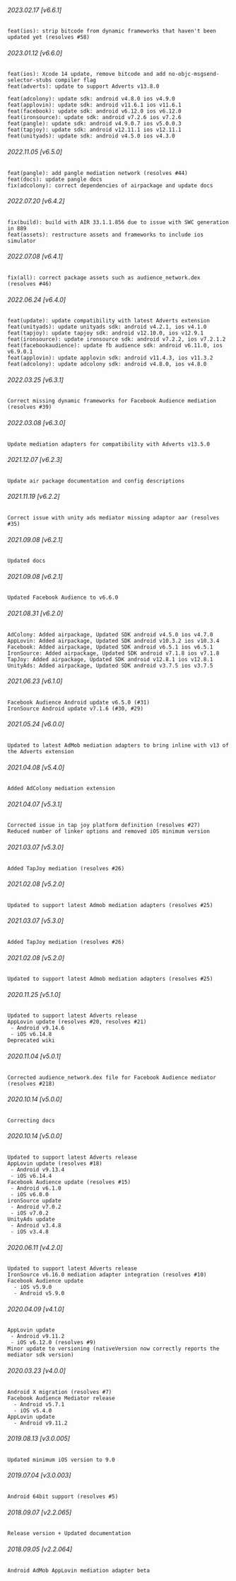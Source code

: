 ###### 2023.02.17 [v6.6.1]

```
feat(ios): strip bitcode from dynamic frameworks that haven't been updated yet (resolves #58) 
```

###### 2023.01.12 [v6.6.0]

```
feat(ios): Xcode 14 update, remove bitcode and add no-objc-msgsend-selector-stubs compiler flag 
feat(adverts): update to support Adverts v13.8.0

feat(adcolony): update sdk: android v4.8.0 ios v4.9.0
feat(applovin): update sdk: android v11.6.1 ios v11.6.1
feat(facebook): update sdk: android v6.12.0 ios v6.12.0
feat(ironsource): update sdk: android v7.2.6 ios v7.2.6
feat(pangle): update sdk: android v4.9.0.7 ios v5.0.0.3
feat(tapjoy): update sdk: android v12.11.1 ios v12.11.1
feat(unityads): update sdk: android v4.5.0 ios v4.3.0
```

###### 2022.11.05 [v6.5.0]

```
feat(pangle): add pangle mediation network (resolves #44)
feat(docs): update pangle docs
fix(adcolony): correct dependencies of airpackage and update docs
```

###### 2022.07.20 [v6.4.2]

```
fix(build): build with AIR 33.1.1.856 due to issue with SWC generation in 889
feat(assets): restructure assets and frameworks to include ios simulator
```

###### 2022.07.08 [v6.4.1]

```
fix(all): correct package assets such as audience_network.dex (resolves #46)
```

###### 2022.06.24 [v6.4.0]

```
feat(update): update compatibility with latest Adverts extension
feat(unityads): update unityads sdk: android v4.2.1, ios v4.1.0
feat(tapjoy): update tapjoy sdk: android v12.10.0, ios v12.9.1
feat(ironsource): update ironsource sdk: android v7.2.2, ios v7.2.1.2
feat(facebookaudience): update fb audience sdk: android v6.11.0, ios v6.9.0.1
feat(applovin): update applovin sdk: android v11.4.3, ios v11.3.2
feat(adcolony): update adcolony sdk: android v4.8.0, ios v4.8.0
```

###### 2022.03.25 [v6.3.1]

```
Correct missing dynamic frameworks for Facebook Audience mediation (resolves #39)
```

###### 2022.03.08 [v6.3.0]

```
Update mediation adapters for compatibility with Adverts v13.5.0
```

###### 2021.12.07 [v6.2.3]

```
Update air package documentation and config descriptions
```

###### 2021.11.19 [v6.2.2]

```
Correct issue with unity ads mediator missing adaptor aar (resolves #35)
```



###### 2021.09.08 [v6.2.1]

```
Updated docs
```

###### 2021.09.08 [v6.2.1]

```
Updated Facebook Audience to v6.6.0
```

###### 2021.08.31 [v6.2.0]

```
AdColony: Added airpackage, Updated SDK android v4.5.0 ios v4.7.0
AppLovin: Added airpackage, Updated SDK android v10.3.2 ios v10.3.4
Facebook: Added airpackage, Updated SDK android v6.5.1 ios v6.5.1
IronSource: Added airpackage, Updated SDK android v7.1.8 ios v7.1.8
TapJoy: Added airpackage, Updated SDK android v12.8.1 ios v12.8.1
UnityAds: Added airpackage, Updated SDK android v3.7.5 ios v3.7.5
```



###### 2021.06.23 [v6.1.0]

```
Facebook Audience Android update v6.5.0 (#31)
IronSource Android update v7.1.6 (#30, #29)
```


###### 2021.05.24 [v6.0.0]

```
Updated to latest AdMob mediation adapters to bring inline with v13 of the Adverts extension
```


###### 2021.04.08 [v5.4.0]

```
Added AdColony mediation extension
```


###### 2021.04.07 [v5.3.1]

```
Corrected issue in tap joy platform definition (resolves #27)
Reduced number of linker options and removed iOS minimum version
```


###### 2021.03.07 [v5.3.0]

```
Added TapJoy mediation (resolves #26)
```


###### 2021.02.08 [v5.2.0]

```
Updated to support latest Admob mediation adapters (resolves #25)
```


###### 2021.03.07 [v5.3.0]

```
Added TapJoy mediation (resolves #26)
```


###### 2021.02.08 [v5.2.0]

```
Updated to support latest Admob mediation adapters (resolves #25)
```


###### 2020.11.25 [v5.1.0]

```
Updated to support latest Adverts release
AppLovin update (resolves #20, resolves #21)
 - Android v9.14.6
 - iOS v6.14.8
Deprecated wiki
```


###### 2020.11.04 [v5.0.1]

```
Corrected audience_network.dex file for Facebook Audience mediator (resolves #218)
```


###### 2020.10.14 [v5.0.0]

```
Correcting docs
```


###### 2020.10.14 [v5.0.0]

```
Updated to support latest Adverts release
AppLovin update (resolves #18)
 - Android v9.13.4
 - iOS v6.14.4
Facebook Audience update (resolves #15)
 - Android v6.1.0
 - iOS v6.0.0
ironSource update
 - Android v7.0.2
 - iOS v7.0.2
UnityAds update
 - Android v3.4.8
 - iOS v3.4.8
```


###### 2020.06.11 [v4.2.0]

```
Updated to support latest Adverts release
IronSource v6.16.0 mediation adapter integration (resolves #10)
Facebook Audience update
  - iOS v5.9.0
  - Android v5.9.0
```


###### 2020.04.09 [v4.1.0]

```
AppLovin update
 - Android v9.11.2
 - iOS v6.12.0 (resolves #9)
Minor update to versioning (nativeVersion now correctly reports the mediator sdk version)
```


###### 2020.03.23 [v4.0.0]

```
Android X migration (resolves #7)
Facebook Audience Mediator release
  - Android v5.7.1
  - iOS v5.4.0
AppLovin update
  - Android v9.11.2

```


###### 2019.08.13 [v3.0.005]

```
Updated minimum iOS version to 9.0
```


###### 2019.07.04 [v3.0.003]

```
Android 64bit support (resolves #5)
```


###### 2018.09.07 [v2.2.065]

```
Release version + Updated documentation
```


###### 2018.09.05 [v2.2.064]

```
Android AdMob AppLovin mediation adapter beta
```
